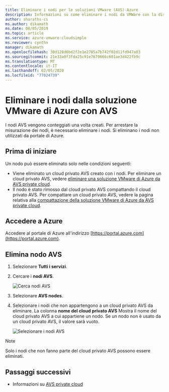 ```yaml
---
title: Eliminare i nodi per le soluzioni VMware (AVS)-Azure
description: Informazioni su come eliminare i nodi da VMWare con la distribuzione AVS
author: sharaths-cs
ms.author: dikamath
ms.date: 08/05/2019
ms.topic: article
ms.service: azure-vmware-cloudsimple
ms.reviewer: cynthn
manager: dikamath
ms.openlocfilehash: 30d128d6bd2f2e1e2705a7b742f02d11fd947a03
ms.sourcegitcommit: 21e33a0f3fda25c91e7670666c601ae3d422fb9c
ms.translationtype: MT
ms.contentlocale: it-IT
ms.lasthandoff: 02/05/2020
ms.locfileid: "77024739"
---
```

# <a name="delete-nodes-from-azure-vmware-solution-by-avs"></a>Eliminare i nodi dalla soluzione VMware di Azure con AVS

I nodi AVS vengono conteggiati una volta creati. Per arrestare la misurazione dei nodi, è necessario eliminare i nodi. Si eliminano i nodi non utilizzati da portale di Azure.

## <a name="before-you-begin"></a>Prima di iniziare

Un nodo può essere eliminato solo nelle condizioni seguenti:

* Viene eliminato un cloud privato AVS creato con i nodi. Per eliminare un cloud privato AVS, vedere [eliminare una soluzione VMware di Azure da AVS private cloud](delete-private-cloud.md).
* Il nodo è stato rimosso dal cloud privato AVS compattando il cloud privato AVS. Per compattare un cloud privato AVS, vedere la pagina relativa alla [compattazione della soluzione VMware di Azure da AVS private cloud](shrink-private-cloud.md).

## <a name="sign-in-to-azure"></a>Accedere a Azure

Accedere al portale di Azure all'indirizzo [https://portal.azure.com](https://portal.azure.com).

## <a name="delete-avs-node"></a>Elimina nodo AVS

1. Selezionare **Tutti i servizi**.

2. Cercare i **nodi AVS**.

   ![Cerca nodi AVS](media/create-cloudsimple-node-search.png)

3. Selezionare **AVS nodes**.

4. Selezionare i nodi che non appartengono a un cloud privato AVS da eliminare. La colonna **nome del cloud privato AVS** Mostra il nome del cloud privato AVS a cui appartiene un nodo. Se un nodo non è usato da un cloud privato AVS, il valore sarà vuoto. 

    ![Selezionare i nodi AVS](media/select-delete-cloudsimple-node.png)

> [!NOTE]
> Solo i nodi che non fanno parte del cloud privato AVS possono essere eliminati.

## <a name="next-steps"></a>Passaggi successivi

* Informazioni su [AVS private cloud](cloudsimple-private-cloud.md)
